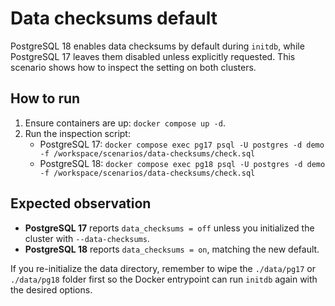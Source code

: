 # Data checksums default

PostgreSQL 18 enables data checksums by default during `initdb`, while PostgreSQL 17 leaves them disabled unless explicitly requested. This scenario shows how to inspect the setting on both clusters.

## How to run
1. Ensure containers are up: `docker compose up -d`.
2. Run the inspection script:
   - PostgreSQL 17: `docker compose exec pg17 psql -U postgres -d demo -f /workspace/scenarios/data-checksums/check.sql`
   - PostgreSQL 18: `docker compose exec pg18 psql -U postgres -d demo -f /workspace/scenarios/data-checksums/check.sql`

## Expected observation
- **PostgreSQL 17** reports `data_checksums = off` unless you initialized the cluster with `--data-checksums`.
- **PostgreSQL 18** reports `data_checksums = on`, matching the new default.

If you re-initialize the data directory, remember to wipe the `./data/pg17` or `./data/pg18` folder first so the Docker entrypoint can run `initdb` again with the desired options.
